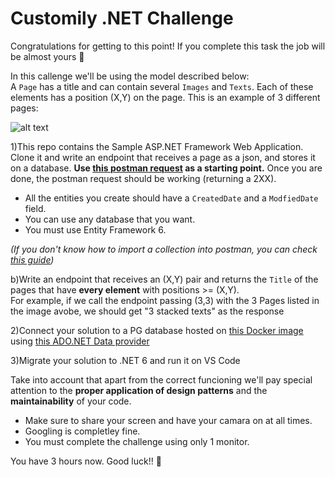 # Customily .NET Challenge
Congratulations for getting to this point! If you complete this task the job will be almost yours 💪  

In this callenge we'll be using the model described below:  
A `Page` has a title and can contain several `Images` and `Texts`. Each of these elements has a position (X,Y) on the page. This is an example of 3 different pages:

![alt text](https://i.imgur.com/YPJ1uKN.png)

1)This repo contains the Sample ASP.NET Framework Web Application. Clone it and write an endpoint that receives a page as a json, and stores it on a database. **Use [this postman request](https://www.postman.com/collections/6a5e200bee63b5f02f72) as a starting point.** Once you are done, the postman request should be working (returning a 2XX). 

  * All the entities you create should have a `CreatedDate` and a `ModfiedDate` field. 
  * You can use any database that you want.
  * You must use Entity Framework 6.  

  *(If you don't know how to import a collection into postman, you can check [this guide](https://learning.postman.com/docs/getting-started/importing-and-exporting-data/))*


b)Write an endpoint that receives an (X,Y) pair and returns the `Title` of the pages that have **every element** with positions >= (X,Y).  
For example, if we call the endpoint passing (3,3) with the 3 Pages listed in the image avobe, we should get "3 stacked texts" as the response

2)Connect your solution to a PG database hosted on [this Docker image](https://hub.docker.com/_/postgres) using [this ADO.NET Data provider](https://www.npgsql.org/ef6/index.html)

3)Migrate your solution to .NET 6 and run it on VS Code

Take into account that apart from the correct funcioning we'll pay special attention to the **proper application of design patterns** and the  **maintainability** of your code.  

  * Make sure to share your screen and have your camara on at all times. 
  * Googling is completley fine.  
  * You must complete the challenge using only 1 monitor.
  
You have 3 hours now. Good luck!! 🤞
